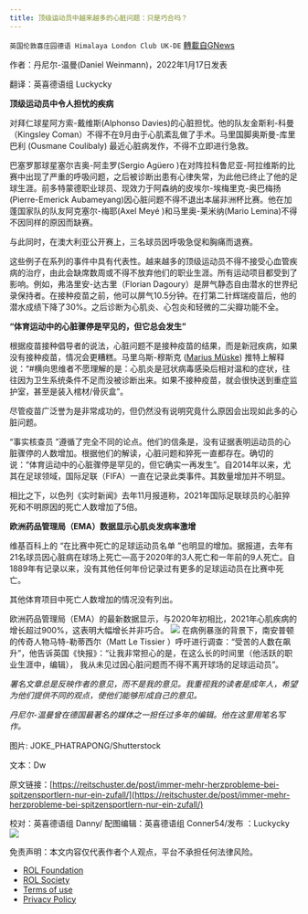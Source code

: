```yaml
---
title: 顶级运动员中越来越多的心脏问题：只是巧合吗？
---
```

`英国伦敦喜庄园德语 Himalaya London Club UK-DE` [轉載自GNews](https://gnews.org/zh-hans/1874630/)

作者：丹尼尔-温曼(Daniel Weinmann)，2022年1月17日发表

翻译：英喜德语组 Luckycky

**顶级运动员中令人担忧的疾病**

对拜仁球星阿方索-戴维斯(Alphonso Davies)的心脏担忧。他的队友金斯利-科曼（Kingsley Coman）不得不在9月由于心肌紊乱做了手术。马里国脚奥斯曼-库里巴利 (Ousmane Coulibaly) 最近心脏病发作，不得不立即进行急救。

巴塞罗那球星塞尔吉奥-阿圭罗(Sergio Agüero )在对阵拉科鲁尼亚-阿拉维斯的比赛中出现了严重的呼吸问题，之后被诊断出患有心律失常，为此他已终止了他的足球生涯。前多特蒙德职业球员、现效力于阿森纳的皮埃尔-埃梅里克-奥巴梅扬(Pierre-Emerick Aubameyang)因心脏问题不得不退出本届非洲杯比赛。他在加蓬国家队的队友阿克塞尔-梅耶(Axel Meyé )和马里奥-莱米纳(Mario Lemina)不得不因同样的原因而缺赛。

与此同时，在澳大利亚公开赛上，三名球员因呼吸急促和胸痛而退赛。

这些例子在系列的事件中具有代表性。越来越多的顶级运动员不得不接受心血管疾病的治疗，由此会缺席数周或不得不放弃他们的职业生涯。所有运动项目都受到了影响。例如，弗洛里安-达古里（Florian Dagoury）是屏气静态自由潜水的世界纪录保持者。在接种疫苗之前，他可以屏气10.5分钟。在打第二针辉瑞疫苗后，他的潜水成绩下降了30%。之后诊断为心肌炎、心包炎和轻微的二尖瓣功能不全。

**“体育运动中的心脏骤停是罕见的，但它总会发生”**

根据疫苗接种倡导者的说法，心脏问题不是接种疫苗的结果，而是新冠疾病，如果没有接种疫苗，情况会更糟糕。马里乌斯-穆斯克 ([Marius Müske](https://twitter.com/m_mueske/status/1481981759906623488)) 推特上解释说：“#横向思维者不愿理解的是：心肌炎是冠状病毒感染后相对温和的症状，往往因为卫生系统条件不足而没被诊断出来。如果不接种疫苗，就会很快送到重症监护室，甚至是装入棺材/骨灰盒”。

尽管疫苗广泛誉为是非常成功的，但仍然没有说明究竟什么原因会出现如此多的心脏问题。

“事实核查员 ”遵循了完全不同的论点。他们的信条是，没有证据表明运动员的心脏骤停的人数增加。根据他们的解读，心脏问题和猝死一直都存在。确切的说：“体育运动中的心脏骤停是罕见的，但它确实一再发生”。自2014年以来，尤其在足球领域，国际足联（FIFA）一直在记录此类事件。其数量增加并不明显。

相比之下，以色列《实时新闻》去年11月报道称，2021年国际足联球员的心脏猝死和不明原因的死亡人数增加了5倍。

**欧洲药品管理局（EMA）数据显示心肌炎发病率激增**

维基百科上的 “在比赛中死亡的足球运动员名单 ”也明显的增加。据报道，去年有21名球员因心脏病在球场上死亡—高于2020年的3人死亡和一年前的9人死亡。自1889年有记录以来，没有其他任何年份记录过有更多的足球运动员在比赛中死亡。

其他体育项目中死亡人数增加的情况没有列出。

欧洲药品管理局（EMA）的最新数据显示，与2020年初相比，2021年心肌疾病的增长超过900%，这表明大幅增长并非巧合。
![](https://assets.gnews.org/wp-content/uploads/2022/01/pasted-image-5.tiff)
在病例暴涨的背景下，南安普顿的传奇人物马特-勒蒂西尔（Matt Le Tissier ）呼吁进行调查：“受苦的人数在飙升”，他告诉英国《快报》：“让我非常担心的是，在这么长的时间里（他活跃的职业生涯中，编辑）， 我从未见过因心脏问题而不得不离开球场的足球运动员”。

*署名文章总是反映作者的意见，而不是我的意见。我重视我的读者是成年人，希望为他们提供不同的观点，使他们能够形成自己的意见。*

*丹尼尔-温曼曾在德国最著名的媒体之一担任过多年的编辑。他在这里用笔名写作。*

图片: JOKE\_PHATRAPONG/Shutterstock

文本：Dw

原文链接：[https://reitschuster.de/post/immer-mehr-herzprobleme-bei-spitzensportlern-nur-ein-zufall/](https://reitschuster.de/post/immer-mehr-herzprobleme-bei-spitzensportlern-nur-ein-zufall/)

校对：英喜德语组 Danny/ 配图编辑：英喜德语组 Conner54/发布 ：Luckycky
![](https://assets.gnews.org/wp-content/uploads/2021/09/战鹰团新logo2021-07-01-1.jpg)
 

免责声明：本文内容仅代表作者个人观点，平台不承担任何法律风险。

- [ROL Foundation](https://rolfoundation.org/)
- [ROL Society](https://rolsociety.org/)
- [Terms of use](https://gnews.org/terms-of-use-3/)
- [Privacy Policy](https://gnews.org/privacy-policy/)
